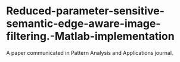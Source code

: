 # Reduced-parameter-sensitive-semantic-edge-aware-image-filtering.-Matlab-implementation
A paper communicated in Pattern Analysis and Applications journal.
